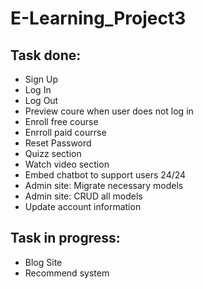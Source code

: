 # E-Learning_Project3

## Task done:
- Sign Up
- Log In
- Log Out
- Preview coure when user does not log in
- Enroll free course
- Enrroll paid courrse
- Reset Password
- Quizz section
- Watch video section
- Embed chatbot to support users 24/24
- Admin site: Migrate necessary models
- Admin site: CRUD all models
- Update account information

## Task in progress:
- Blog Site
- Recommend system
